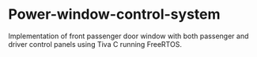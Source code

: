 # Power-window-control-system
Implementation of front passenger door window with both passenger and driver control panels using Tiva C running FreeRTOS.
